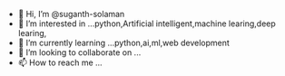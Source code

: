 - 👋 Hi, I’m @suganth-solaman
- 👀 I’m interested in ...python,Artificial intelligent,machine learing,deep learing,
- 🌱 I’m currently learning ...python,ai,ml,web development
- 💞️ I’m looking to collaborate on ...
- 📫 How to reach me ...

<!---
suganth-solaman/suganth-solaman is a ✨ special ✨ repository because its `README.md` (this file) appears on your GitHub profile.
You can click the Preview link to take a look at your changes.
--->
